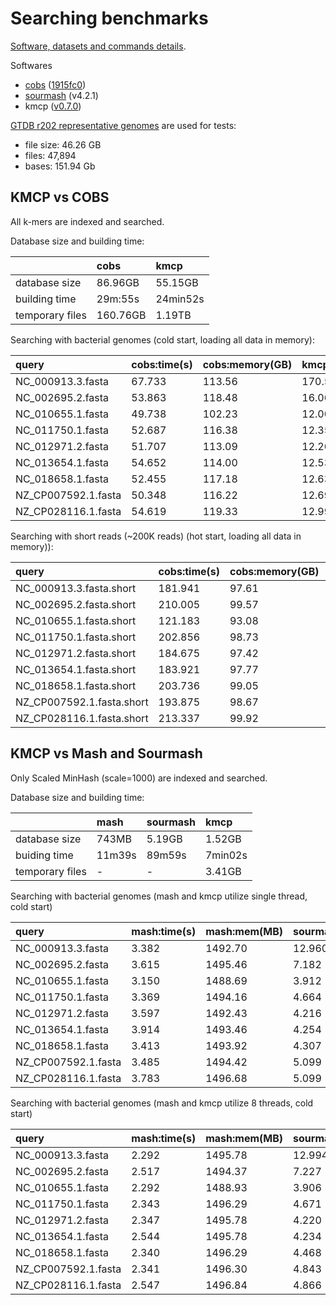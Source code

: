 # Searching benchmarks

[Software, datasets and commands details](https://github.com/shenwei356/kmcp/tree/main/benchmarks/searching).

Softwares

- [cobs](https://github.com/bingmann/cobs) ([1915fc0](https://github.com/bingmann/cobs/commit/1915fc061bbe47946116b4a051ed7b4e3f3eca15))
- [sourmash](https://github.com/dib-lab/sourmash) (v4.2.1)
- kmcp ([v0.7.0](https://github.com/shenwei356/kmcp/releases/tag/v0.7.0))

[GTDB r202 representative genomes](https://data.ace.uq.edu.au/public/gtdb/data/releases/release202/202.0/genomic_files_reps/gtdb_genomes_reps_r202.tar.gz) are used for tests:

- file size: 46.26 GB
- files: 47,894
- bases: 151.94 Gb

## KMCP vs COBS

All k-mers are indexed and searched.

Database size and building time:

|               |cobs      |kmcp     |
|:--------------|:---------|:--------|
|database size  | 86.96GB  | 55.15GB |
|building time  | 29m:55s  | 24min52s|
|temporary files| 160.76GB | 1.19TB  |

Searching with bacterial genomes (cold start, loading all data in memory):

|query              |cobs:time(s)|cobs:memory(GB)|kmcp:time(s)|kmcp:memory(GB)|
|:------------------|:-----------|:--------------|:-----------|:--------------|
|NC_000913.3.fasta  |67.733      |113.56         |170.532     |54.74          |
|NC_002695.2.fasta  |53.863      |118.48         |16.069      |54.91          |
|NC_010655.1.fasta  |49.738      |102.23         |12.001      |54.40          |
|NC_011750.1.fasta  |52.687      |116.38         |12.355      |54.87          |
|NC_012971.2.fasta  |51.707      |113.09         |12.268      |54.83          |
|NC_013654.1.fasta  |54.652      |114.00         |12.536      |54.84          |
|NC_018658.1.fasta  |52.455      |117.18         |12.632      |54.87          |
|NZ_CP007592.1.fasta|50.348      |116.22         |12.691      |54.88          |
|NZ_CP028116.1.fasta|54.619      |119.33         |12.999      |54.90          |



Searching with short reads (~200K reads) (hot start, loading all data in memory)):

|query                    |cobs:time(s)|cobs:memory(GB)|kmcp:time(s)|kmcp:memory(GB)|
|:------------------------|:-----------|:--------------|:-----------|:--------------|
|NC_000913.3.fasta.short  |181.941     |97.61          |16.781      |55.79          |
|NC_002695.2.fasta.short  |210.005     |99.57          |16.960      |56.18          |
|NC_010655.1.fasta.short  |121.183     |93.08          |14.384      |55.19          |
|NC_011750.1.fasta.short  |202.856     |98.73          |16.355      |55.79          |
|NC_012971.2.fasta.short  |184.675     |97.42          |16.041      |55.65          |
|NC_013654.1.fasta.short  |183.921     |97.77          |16.694      |55.79          |
|NC_018658.1.fasta.short  |203.736     |99.05          |17.266      |55.79          |
|NZ_CP007592.1.fasta.short|193.875     |98.67          |17.195      |55.79          |
|NZ_CP028116.1.fasta.short|213.337     |99.92          |17.253      |56.18          |

## KMCP vs Mash and Sourmash

Only Scaled MinHash (scale=1000) are indexed and searched.

Database size and building time:

|               |mash   |sourmash  |kmcp    |
|:--------------|:------|:---------|:-------|
|database size  |743MB  | 5.19GB   | 1.52GB |
|buiding time   |11m39s | 89m59s   | 7min02s|
|temporary files|-      |-         | 3.41GB |


Searching with bacterial genomes (mash and kmcp utilize single thread, cold start)

|query              |mash:time(s)|mash:mem(MB)|sourmash:time(s)|sourmash:mem(MB)|kmcp:time(s)|kmcp:mem(MB)|
|:------------------|:-----------|:-----------|:---------------|:---------------|:-----------|:-----------|
|NC_000913.3.fasta  |3.382       |1492.70     |12.960          |241.41          |20.112      |680.85      |
|NC_002695.2.fasta  |3.615       |1495.46     |7.182           |228.50          |4.862       |746.45      |
|NC_010655.1.fasta  |3.150       |1488.69     |3.912           |232.46          |1.686       |454.02      |
|NC_011750.1.fasta  |3.369       |1494.16     |4.664           |228.50          |1.278       |655.17      |
|NC_012971.2.fasta  |3.597       |1492.43     |4.216           |230.56          |0.861       |615.64      |
|NC_013654.1.fasta  |3.914       |1493.46     |4.254           |234.48          |1.454       |642.32      |
|NC_018658.1.fasta  |3.413       |1493.92     |4.307           |228.51          |1.051       |639.74      |
|NZ_CP007592.1.fasta|3.485       |1494.42     |5.099           |234.48          |1.272       |584.30      |
|NZ_CP028116.1.fasta|3.783       |1496.68     |5.099           |228.51          |1.297       |614.72      |


Searching with bacterial genomes (mash and kmcp utilize 8 threads, cold start)

|query              |mash:time(s)|mash:mem(MB)|sourmash:time(s)|sourmash:mem(MB)|kmcp:time(s)|kmcp:mem(MB)|
|:------------------|:-----------|:-----------|:---------------|:---------------|:-----------|:-----------|
|NC_000913.3.fasta  |2.292       |1495.78     |12.994          |228.59          |4.868       |682.43      |
|NC_002695.2.fasta  |2.517       |1494.37     |7.227           |238.47          |2.219       |713.38      |
|NC_010655.1.fasta  |2.292       |1488.93     |3.906           |224.49          |0.852       |460.16      |
|NC_011750.1.fasta  |2.343       |1496.29     |4.671           |230.50          |0.563       |705.36      |
|NC_012971.2.fasta  |2.347       |1495.78     |4.220           |230.49          |0.646       |227.00      |
|NC_013654.1.fasta  |2.544       |1495.78     |4.234           |230.49          |0.644       |360.12      |
|NC_018658.1.fasta  |2.340       |1496.29     |4.468           |228.51          |0.620       |41.04       |
|NZ_CP007592.1.fasta|2.341       |1496.30     |4.843           |234.49          |0.632       |81.90       |
|NZ_CP028116.1.fasta|2.547       |1496.84     |4.866           |232.50          |0.647       |76.75       |
